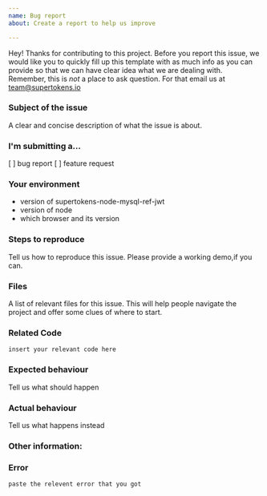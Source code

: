 ```yaml
---
name: Bug report
about: Create a report to help us improve

---
```


Hey! Thanks for contributing to this project. Before you report this issue, we would like you to quickly fill up this template
with as much info as you can provide so that we can have clear idea what we are dealing with. Remember, this is _not_ a place 
to ask question. For that email us at team@supertokens.io

### Subject of the issue
A clear and concise description of what the issue is about.

### I'm submitting a...
[ ] bug report   [ ] feature request

### Your environment
* version of supertokens-node-mysql-ref-jwt
* version of node
* which browser and its version

### Steps to reproduce
Tell us how to reproduce this issue. Please provide a working demo,if you can.

### Files
A list of relevant files for this issue. This will help people navigate the project and offer some clues of where to start.

### Related Code
``insert your relevant code here``

### Expected behaviour
Tell us what should happen

### Actual behaviour
Tell us what happens instead

### Other information:
### Error
``paste the relevent error that you got``
